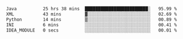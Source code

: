 <!--START_SECTION:waka-->

```txt
Java          25 hrs 38 mins  ████████████████████████░   95.99 %
XML           43 mins         ▓░░░░░░░░░░░░░░░░░░░░░░░░   02.69 %
Python        14 mins         ▒░░░░░░░░░░░░░░░░░░░░░░░░   00.89 %
INI           6 mins          ░░░░░░░░░░░░░░░░░░░░░░░░░   00.41 %
IDEA_MODULE   0 secs          ░░░░░░░░░░░░░░░░░░░░░░░░░   00.01 %
```

<!--END_SECTION:waka-->
